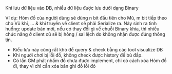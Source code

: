 Khi lưu dữ liệu vào DB, nhiều dữ liệu được lưu dưới dạng Binary

Ví dụ: Hòm đồ của người dùng sẽ dùng n bit đầu tiên cho Mũ, m bit tiếp theo cho Vũ khí, ... 
& khi truyền về client sẽ phải Serialize ra.
Nảy sinh ra tình huống: update bản mới, nếu có thay đổi gì về chuỗi Binary khia, thì nhiều chức năng ở client cũ sẽ bị hỏng / sai lệch do không nhận được đúng thông tin.

- Kiểu lưu này cũng rất khó để query & check bằng các tool visualize DB
- Khi người chơi bị lỗi đồ, không check được history để bù đắp.
- Có lần GM phát nhầm đồ chưa được implement, chỉ có cách xóa Hòm đồ đi, thay vì chỉ cần xóa bản ghi đồ lỗi đó
